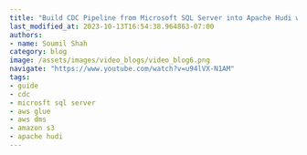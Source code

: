 ```yaml
---
title: "Build CDC Pipeline from Microsoft SQL Server into Apache Hudi with AWS DMS | PART 2"
last_modified_at: 2023-10-13T16:54:38.964863-07:00
authors:
- name: Soumil Shah
category: blog
image: /assets/images/video_blogs/video_blog6.png
navigate: "https://www.youtube.com/watch?v=u94lVX-N1AM"
tags:
- guide
- cdc
- microsft sql server
- aws glue
- aws dms
- amazon s3
- apache hudi
---
```

